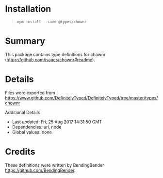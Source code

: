 # Installation
> `npm install --save @types/chownr`

# Summary
This package contains type definitions for chownr (https://github.com/isaacs/chownr#readme).

# Details
Files were exported from https://www.github.com/DefinitelyTyped/DefinitelyTyped/tree/master/types/chownr

Additional Details
 * Last updated: Fri, 25 Aug 2017 14:31:50 GMT
 * Dependencies: url, node
 * Global values: none

# Credits
These definitions were written by BendingBender <https://github.com/BendingBender>.
